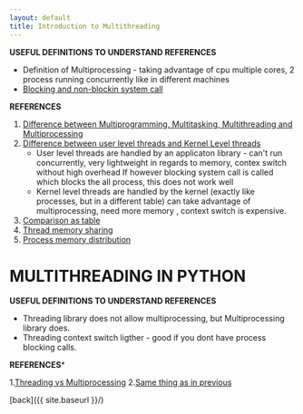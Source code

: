 ```yaml
---
layout: default 
title: Introduction to Multithreading 
---
```



**USEFUL DEFINITIONS TO UNDERSTAND REFERENCES**

+ Definition of Multiprocessing - taking advantage of cpu multiple cores, 2 process running concurrently like in different machines
+ [Blocking and non-blockin system call ](http://faculty.salina.k-state.edu/tim/ossg/Device/blocking.html)

**REFERENCES**

1. [Difference between Multiprogramming, Multitasking, Multithreading and Multiprocessing](
http://www.8bitavenue.com/2012/10/difference-between-multiprogramming-multitasking-multithreading-and-multiprocessing/)
2. [Difference between user level threads and Kernel Level threads](http://www.8bitavenue.com/2015/07/difference-between-user-level-threads-and-kernel-level-threads/)
    + User level threads are handled by an applicaton library - can't run concurrently, very lightweight in regards to memory, contex switch without high overhead If however blocking system call is called which blocks the all process, this does not work well
    + Kernel level threads are handled by the kernel (exactly like processes, but in a different table) can take advantage of multiprocessing, need more memory , context switch is expensive.
3. [Comparison as table](http://www.geeksforgeeks.org/operating-system-user-level-thread-vs-kernel-level-thread/)
4. [Thread memory sharing](https://stackoverflow.com/questions/41632073/do-threads-share-local-variables)
5. [Process memory distribution](https://gabrieletolomei.wordpress.com/miscellanea/operating-systems/in-memory-layout/)




# MULTITHREADING IN PYTHON


**USEFUL DEFINITIONS TO UNDERSTAND REFERENCES**

+ Threading library does not allow multiprocessing, but Multiprocessing library does.
+ Threading context switch ligther - good if you dont have process blocking calls.

**REFERENCES***

1.[Threading vs Multiprocessing](https://www.quantstart.com/articles/Parallelising-Python-with-Threading-and-Multiprocessing)
2.[Same thing as in previous](https://stackoverflow.com/questions/4496680/python-threads-all-executing-on-a-single-core)


[back]({{ site.baseurl }}/)

